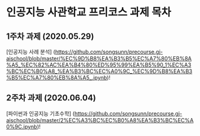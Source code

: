 # 인공지능 사관학교 프리코스 과제 목차

## 1주차 과제 (2020.05.29)
[인공지능 사례 분석]
(https://github.com/songsunn/precourse.gj-aischool/blob/master/%EC%9D%B8%EA%B3%B5%EC%A7%80%EB%8A%A5_%EC%82%AC%EA%B4%80%ED%95%99%EA%B5%90_1%EC%A3%BC%EC%B0%A8_%EA%B3%BC%EC%A0%9C_%EC%9D%B8%EA%B3%B5%EC%A7%80%EB%8A%A5_.ipynb)!

## 2주차 과제 (2020.06.04)
[파이썬과 인공지능 기초수학]
(https://github.com/songsunn/precourse.gj-aischool/blob/master/2%EC%A3%BC%EC%B0%A8%EA%B3%BC%EC%A0%9C.ipynb)!
